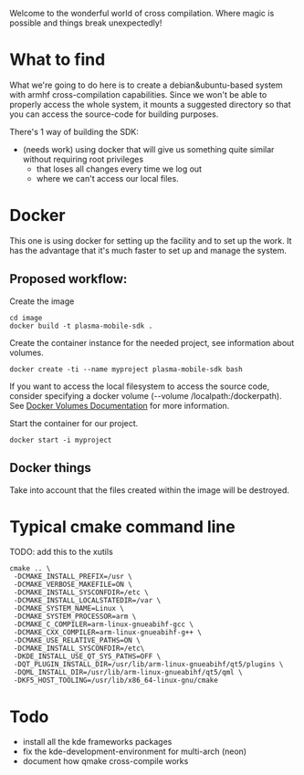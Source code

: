 Welcome to the wonderful world of cross compilation. Where magic is possible and things break unexpectedly!

# What to find

What we're going to do here is to create a debian&ubuntu-based system with armhf cross-compilation capabilities. Since we won't be able to properly access the whole system, it mounts a suggested directory so that you can access the source-code for building purposes.

There's 1 way of building the SDK:
* (needs work) using docker that will give us something quite similar without requiring root privileges
    * that loses all changes every time we log out
    * where we can't access our local files.

# Docker
This one is using docker for setting up the facility and to set up the work. It has the advantage that it's much faster to set up and manage the system.

## Proposed workflow:
Create the image
```
cd image
docker build -t plasma-mobile-sdk .
```

Create the container instance for the needed project, see information about volumes.
```
docker create -ti --name myproject plasma-mobile-sdk bash
```
If you want to access the local filesystem to access the source code, consider specifying a docker volume (--volume /localpath:/dockerpath).
See [Docker Volumes Documentation](https://docs.docker.com/userguide/dockervolumes/) for more information.

Start the container for our project.
```
docker start -i myproject
```

## Docker things
Take into account that the files created within the image will be destroyed.


# Typical cmake command line

TODO: add this to the xutils

```
cmake .. \
 -DCMAKE_INSTALL_PREFIX=/usr \
 -DCMAKE_VERBOSE_MAKEFILE=ON \
 -DCMAKE_INSTALL_SYSCONFDIR=/etc \
 -DCMAKE_INSTALL_LOCALSTATEDIR=/var \
 -DCMAKE_SYSTEM_NAME=Linux \
 -DCMAKE_SYSTEM_PROCESSOR=arm \
 -DCMAKE_C_COMPILER=arm-linux-gnueabihf-gcc \
 -DCMAKE_CXX_COMPILER=arm-linux-gnueabihf-g++ \
 -DCMAKE_USE_RELATIVE_PATHS=ON \
 -DCMAKE_INSTALL_SYSCONFDIR=/etc\
 -DKDE_INSTALL_USE_QT_SYS_PATHS=OFF \
 -DQT_PLUGIN_INSTALL_DIR=/usr/lib/arm-linux-gnueabihf/qt5/plugins \
 -DQML_INSTALL_DIR=/usr/lib/arm-linux-gnueabihf/qt5/qml \
 -DKF5_HOST_TOOLING=/usr/lib/x86_64-linux-gnu/cmake
```

# Todo

- install all the kde frameworks packages
- fix the kde-development-environment for multi-arch (neon)
- document how qmake cross-compile works
